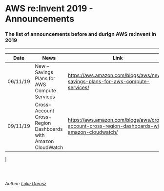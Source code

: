 # AWS re:Invent 2019 - Announcements
### The list of announcements before and durign AWS re:Invent in 2019

---

| Date | News | Link |
| --- | --- | ---|
| 06/11/19 | New – Savings Plans for AWS Compute Services | https://aws.amazon.com/blogs/aws/new-savings-plans-for-aws-compute-services/ |
| 09/11/19 | Cross-Account Cross-Region Dashboards with Amazon CloudWatch |https://aws.amazon.com/blogs/aws/cross-account-cross-region-dashboards-with-amazon-cloudwatch/ |
| 

<br>
<br>

*Author: [Luke Dorosz](https://twitter.com/mrdoro)*